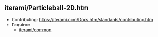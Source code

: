 iterami/Particleball-2D.htm
---------------------------

* Contributing: https://iterami.com/Docs.htm/standards/contributing.htm
* Requires:
  * [iterami/common](https://github.com/iterami/common)
